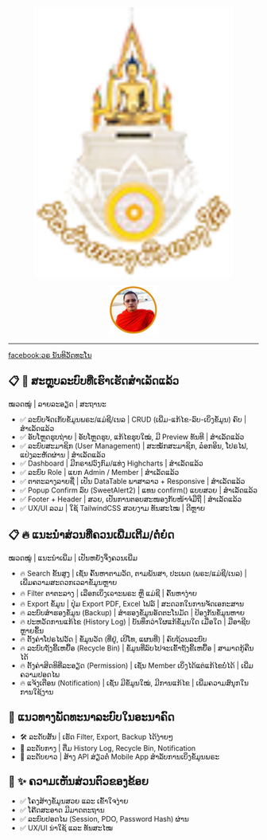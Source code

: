 <p align="center"><a href="https://www.facebook.com/phathasira" target="_blank"><img src="https://github.com/vitkip/tem_system/blob/main/assets/logo.png" width="400" alt=" Logo"></a></p>

<p align="center">
<img src="https://github.com/vitkip/tem_system/blob/main/uploads/68050fb4eabf0_hasak.png" width="100" style="max-width: 100%; alt="Build Status">
<hr>
<a href="https://www.facebook.com/phathasira">facebook:ວຣ ນັນທິວັດທະໂນ</a>
</p>


## 📋 🎯 ສະຫຼຸບລະບົບທີ່ເຮົາເຮັດສຳເລັດແລ້ວ
ໝວດໝູ່ | ລາຍລະອຽດ | ສະຖານະ
- ✅ ລະບົບຈັດເກັບຂໍ້ມູນພຣະ/ແມ່ຊີ/ເນລ | CRUD (ເພີ່ມ-ແກ້ໄຂ-ລົບ-ເບິ່ງຂໍ້ມູນ) ຄົບ | ສຳເລັດແລ້ວ
- ✅ ອັບໂຫຼດຮູບຖ່າຍ | ອັບໂຫຼດຮູບ, ແກ້ໄຂຮູບໃໝ່, ມີ Preview ທັນທີ | ສຳເລັດແລ້ວ
- ✅ ລະບົບສະມາຊິກ (User Management) | ສະໝັກສະມາຊິກ, ລ໋ອກອິນ, ໂປຣໄຟ, ແປ່ງລະຫັດຜ່ານ | ສຳເລັດແລ້ວ
- ✅ Dashboard | ມີກຣາຟວົງກົມ/ແທ່ງ Highcharts | ສຳເລັດແລ້ວ
- ✅ ລະບົບ Role | ແຍກ Admin / Member | ສຳເລັດແລ້ວ
- ✅ ຕາຕະລາງລາຍຊື່ | ເປັນ DataTable ພາສາລາວ + Responsive | ສຳເລັດແລ້ວ
- ✅ Popup Confirm ລົບ (SweetAlert2) | ແທນ confirm() ແບບສວຍ | ສຳເລັດແລ້ວ
- ✅ Footer + Header | ສວຍ, ເປັນການຕອບສະໜອງກັບໜ້າຈໍມືຖື | ສຳເລັດແລ້ວ
- ✅ UX/UI ລວມ | ໃຊ້ TailwindCSS ສວຍງາມ ທັນສະໄໝ | ດີຫຼາຍ

## 📋 🔥 ແນະນຳສ່ວນທີ່ຄວນເພີ່ມເຕີມ/ຕໍ່ຍໍດ
ໝວດໝູ່ | ແນະນຳເພີ່ມ | ເປັນຫຍັງຈຶ່ງຄວນເພີ່ມ
- 🔥 Search ຂັ້ນສູງ | ເຊັ່ນ ຄົ້ນຫາຕາມວັດ, ຕາມພັນສາ, ປະເພດ (ພຣະ/ແມ່ຊີ/ເນລ) | ເພີ່ມຄວາມສະດວກເວລາຂໍ້ມູນຫຼາຍ
- 🔥 Filter ຕາຕະລາງ | ເລືອກເບິ່ງເຉາະພຣະ ຫຼື ແມ່ຊີ | ຄົ້ນຫາງ່າຍ
- 🔥 Export ຂໍ້ມູນ | ປຸ່ມ Export PDF, Excel ໄຟລ໌ | ສະດວກໃນການຈັດເອກະສານ
- 🔥 ລະບົບສຳຮອງຂໍ້ມູນ (Backup) | ສຳຮອງຂໍ້ມູນອັດຕະໂນມັດ | ປ້ອງກັນຂໍ້ມູນຫາຍ
- 🔥 ປະຫວັດການແກ້ໄຂ (History Log) | ບັນທຶກວ່າໃຜແກ້ຂໍ້ມູນໃດ ເມື່ອໃດ | ມືອາຊີບຫຼາຍຂຶ້ນ
- 🔥 ຕັ້ງຄ່າໂປຣໄຟວັດ | ຂໍ້ມູນວັດ (ທີ່ຢູ່, ເບີໂທ, ແຜນທີ່) | ຄົບຖ້ວນລະບົບ
- 🔥 ລະບົບຖັງຂີ້ເຫຍື້ອ (Recycle Bin) | ຂໍ້ມູນທີ່ລົບໄປຈະເຂົ້າຖັງຂີ້ເຫຍື້ອ | ສາມາດກູ້ຄືນໄດ້
- 🔥 ຕັ້ງຄ່າສິດທິທີ່ລະອຽດ (Permission) | ເຊັ່ນ Member ເບິ່ງໄດ້ແຕ່ແກ້ໄຂບໍ່ໄດ້ | ເພີ່ມຄວາມປອດໄພ
- 🔥 ແຈ້ງເຕືອນ (Notification) | ເຊັ່ນ ມີຂໍ້ມູນໃໝ່, ມີການແກ້ໄຂ | ເພີ່ມຄວາມສົນຸກໃນການໃຊ້ງານ

## 🎯 ແນວທາງພັດທະນາລະບົບໃນອະນາຄົດ
- 🛠️ ລະດັບສັ້ນ | ເຮັດ Filter, Export, Backup ໄດ້ງ່າຍໆ
- 🚀 ລະດັບກາງ | ຕື່ມ History Log, Recycle Bin, Notification
- 🌟 ລະດັບຍາວ | ສ້າງ API ສ່ຽວຕໍ່ Mobile App ສຳລັບການເບິ່ງຂໍ້ມູນພຣະ


## 📢 ✨ ຄວາມເຫັນສ່ວນຕົວຂອງຂ້ອຍ
- ✅ ໂຄງສ້າງຂໍ້ມູນສວຍ ແລະ ເຂົ້າໃຈງ່າຍ
- ✅ ໂຄ໊ດສະອາດ ມີມາດຕະຖານ
- ✅ ລະບົບປອດໄພ (Session, PDO, Password Hash) ຜ່ານ
- ✅ UX/UI ນ່າໃຊ້ ແລະ ທັນສະໄໝ